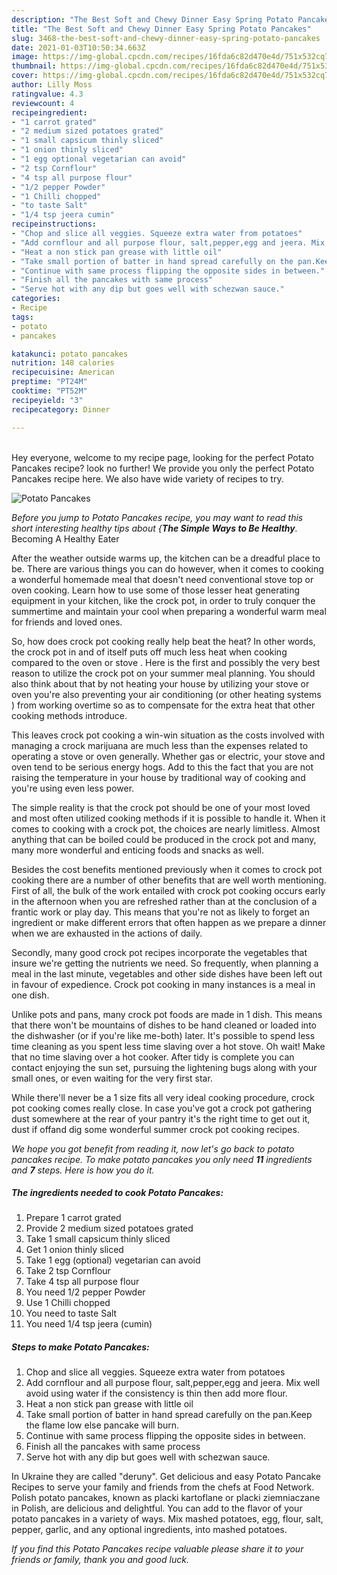 ```yaml
---
description: "The Best Soft and Chewy Dinner Easy Spring Potato Pancakes"
title: "The Best Soft and Chewy Dinner Easy Spring Potato Pancakes"
slug: 3468-the-best-soft-and-chewy-dinner-easy-spring-potato-pancakes
date: 2021-01-03T10:50:34.663Z
image: https://img-global.cpcdn.com/recipes/16fda6c82d470e4d/751x532cq70/potato-pancakes-recipe-main-photo.jpg
thumbnail: https://img-global.cpcdn.com/recipes/16fda6c82d470e4d/751x532cq70/potato-pancakes-recipe-main-photo.jpg
cover: https://img-global.cpcdn.com/recipes/16fda6c82d470e4d/751x532cq70/potato-pancakes-recipe-main-photo.jpg
author: Lilly Moss
ratingvalue: 4.3
reviewcount: 4
recipeingredient:
- "1 carrot grated"
- "2 medium sized potatoes grated"
- "1 small capsicum thinly sliced"
- "1 onion thinly sliced"
- "1 egg optional vegetarian can avoid"
- "2 tsp Cornflour"
- "4 tsp all purpose flour"
- "1/2 pepper Powder"
- "1 Chilli chopped"
- "to taste Salt"
- "1/4 tsp jeera cumin"
recipeinstructions:
- "Chop and slice all veggies. Squeeze extra water from potatoes"
- "Add cornflour and all purpose flour, salt,pepper,egg and jeera. Mix well avoid using water if the consistency is thin then add more flour."
- "Heat a non stick pan grease with little oil"
- "Take small portion of batter in hand spread carefully on the pan.Keep the flame low else pancake will burn."
- "Continue with same process flipping the opposite sides in between."
- "Finish all the pancakes with same process"
- "Serve hot with any dip but goes well with schezwan sauce."
categories:
- Recipe
tags:
- potato
- pancakes

katakunci: potato pancakes 
nutrition: 148 calories
recipecuisine: American
preptime: "PT24M"
cooktime: "PT52M"
recipeyield: "3"
recipecategory: Dinner

---
```

<br>
Hey everyone, welcome to my recipe page, looking for the perfect Potato Pancakes recipe? look no further! We provide you only the perfect Potato Pancakes recipe here. We also have wide variety of recipes to try.
<br>


![Potato Pancakes](https://img-global.cpcdn.com/recipes/16fda6c82d470e4d/751x532cq70/potato-pancakes-recipe-main-photo.jpg)

<i>Before you jump to Potato Pancakes recipe, you may want to read this short interesting healthy tips about {<strong>The Simple Ways to Be Healthy</strong>.</i>
Becoming A Healthy Eater


After the weather outside warms up, the kitchen can be a dreadful place to be. There are various things you can do however, when it comes to cooking a wonderful homemade meal that doesn't need conventional stove top or oven cooking. Learn how to use some of those lesser heat generating equipment in your kitchen, like the crock pot, in order to truly conquer the summertime and maintain your cool when preparing a wonderful warm meal for friends and loved ones.

So, how does crock pot cooking really help beat the heat? In other words, the crock pot in and of itself puts off much less heat when cooking compared to the oven or stove . Here is the first and possibly the very best reason to utilize the crock pot on your summer meal planning. You should also think about that by not heating your house by utilizing your stove or oven you're also preventing your air conditioning (or other heating systems ) from working overtime so as to compensate for the extra heat that other cooking methods introduce.

This leaves crock pot cooking a win-win situation as the costs involved with managing a crock marijuana are much less than the expenses related to operating a stove or oven generally. Whether gas or electric, your stove and oven tend to be serious energy hogs. Add to this the fact that you are not raising the temperature in your house by traditional way of cooking and you're using even less power.

 The simple reality is that the crock pot should be one of your most loved and most often utilized cooking methods if it is possible to handle it. When it comes to cooking with a crock pot, the choices are nearly limitless.  Almost anything that can be boiled could be produced in the crock pot and many, many more wonderful and enticing foods and snacks as well.



Besides the cost benefits mentioned previously when it comes to crock pot cooking there are a number of other benefits that are well worth mentioning. First of all, the bulk of the work entailed with crock pot cooking occurs early in the afternoon when you are refreshed rather than at the conclusion of a frantic work or play day. This means that you're not as likely to forget an ingredient or make different errors that often happen as we prepare a dinner when we are exhausted in the actions of daily.

Secondly, many good crock pot recipes incorporate the vegetables that insure we're getting the nutrients we need. So frequently, when planning a meal in the last minute, vegetables and other side dishes have been left out in favour of expedience. Crock pot cooking in many instances is a meal in one dish.

 Unlike pots and pans, many crock pot foods are made in 1 dish. This means that there won't be mountains of dishes to be hand cleaned or loaded into the dishwasher (or if you're like me-both) later. It's possible to spend less time cleaning as you spent less time slaving over a hot stove. Oh wait! Make that no time slaving over a hot cooker. After tidy is complete you can contact enjoying the sun set, pursuing the lightening bugs along with your small ones, or even waiting for the very first star.

While there'll never be a 1 size fits all very ideal cooking procedure, crock pot cooking comes really close. In case you've got a crock pot gathering dust somewhere at the rear of your pantry it's the right time to get out it, dust if offand dig some wonderful summer crock pot cooking recipes.


<i>We hope you got benefit from reading it, now let's go back to potato pancakes recipe. To make potato pancakes you only need <strong>11</strong> ingredients and <strong>7</strong> steps. Here is how you do it.
</i>

##### The ingredients needed to cook Potato Pancakes:

1. Prepare 1 carrot grated
1. Provide 2 medium sized potatoes grated
1. Take 1 small capsicum thinly sliced
1. Get 1 onion thinly sliced
1. Take 1 egg (optional) vegetarian can avoid
1. Take 2 tsp Cornflour
1. Take 4 tsp all purpose flour
1. You need 1/2 pepper Powder
1. Use 1 Chilli chopped
1. You need to taste Salt
1. You need 1/4 tsp jeera (cumin)


##### Steps to make Potato Pancakes:

1. Chop and slice all veggies. Squeeze extra water from potatoes
1. Add cornflour and all purpose flour, salt,pepper,egg and jeera. Mix well avoid using water if the consistency is thin then add more flour.
1. Heat a non stick pan grease with little oil
1. Take small portion of batter in hand spread carefully on the pan.Keep the flame low else pancake will burn.
1. Continue with same process flipping the opposite sides in between.
1. Finish all the pancakes with same process
1. Serve hot with any dip but goes well with schezwan sauce.


In Ukraine they are called &#34;deruny&#34;. Get delicious and easy Potato Pancake Recipes to serve your family and friends from the chefs at Food Network. Polish potato pancakes, known as placki kartoflane or placki ziemniaczane in Polish, are delicious and delightful. You can add to the flavor of your potato pancakes in a variety of ways. Mix mashed potatoes, egg, flour, salt, pepper, garlic, and any optional ingredients, into mashed potatoes. 

<i>If you find this Potato Pancakes recipe valuable please share it to your friends or family, thank you and good luck.</i>
